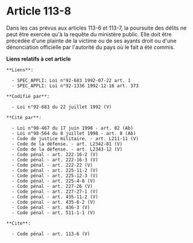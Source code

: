 # Article 113-8

Dans les cas prévus aux articles 113-6 et 113-7, la poursuite des délits ne peut être exercée qu'à la requête du ministère
public. Elle doit être précédée d'une plainte de la victime ou de ses ayants droit ou d'une dénonciation officielle par
l'autorité du pays où le fait a été commis.

**Liens relatifs à cet article**

	**Liens**:

	  - SPEC_APPLI: Loi n°92-683 1992-07-22 art. 1
	  - SPEC_APPLI: Loi n°92-1336 1992-12-16 art. 373

	**Codifié par**:

	  - Loi n°92-683 du 22 juillet 1992 (V)

	**Cité par**:

	  - Loi n°98-467 du 17 juin 1998 - art. 82 (Ab)
	  - Loi n°98-564 du 8 juillet 1998 - art. 8 (Ab)
	  - Code de justice militaire. - art. L211-11 (V)
	  - Code de la défense. - art. L2342-81 (V)
	  - Code de la défense. - art. L2343-12 (V)
	  - Code pénal - art. 222-16-2 (V)
	  - Code pénal - art. 222-16-3 (V)
	  - Code pénal - art. 222-22 (V)
	  - Code pénal - art. 225-11-2 (V)
	  - Code pénal - art. 225-12-3 (V)
	  - Code pénal - art. 225-4-8 (V)
	  - Code pénal - art. 227-26 (V)
	  - Code pénal - art. 227-27-1 (V)
	  - Code pénal - art. 435-11-2 (V)
	  - Code pénal - art. 435-6-2 (V)
	  - Code pénal - art. 436-3 (V)
	  - Code pénal - art. 511-1-1 (V)

	**Cite**:

	  - Code pénal - art. 113-6 (V)
